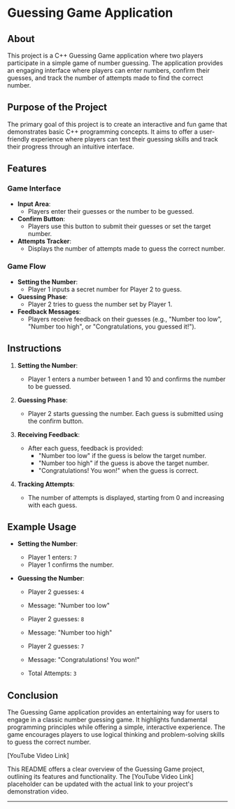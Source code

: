 # Guessing Game Application

## About
This project is a C++ Guessing Game application where two players participate in a simple game of number guessing. The application provides an engaging interface where players can enter numbers, confirm their guesses, and track the number of attempts made to find the correct number.

## Purpose of the Project
The primary goal of this project is to create an interactive and fun game that demonstrates basic C++ programming concepts. It aims to offer a user-friendly experience where players can test their guessing skills and track their progress through an intuitive interface.

## Features
### Game Interface
- **Input Area**:
  - Players enter their guesses or the number to be guessed.
- **Confirm Button**:
  - Players use this button to submit their guesses or set the target number.
- **Attempts Tracker**:
  - Displays the number of attempts made to guess the correct number.

### Game Flow
- **Setting the Number**:
  - Player 1 inputs a secret number for Player 2 to guess.
- **Guessing Phase**:
  - Player 2 tries to guess the number set by Player 1.
- **Feedback Messages**:
  - Players receive feedback on their guesses (e.g., "Number too low", "Number too high", or "Congratulations, you guessed it!").

## Instructions
1. **Setting the Number**:
   - Player 1 enters a number between 1 and 10 and confirms the number to be guessed.
   
2. **Guessing Phase**:
   - Player 2 starts guessing the number. Each guess is submitted using the confirm button.
   
3. **Receiving Feedback**:
   - After each guess, feedback is provided:
     - "Number too low" if the guess is below the target number.
     - "Number too high" if the guess is above the target number.
     - "Congratulations! You won!" when the guess is correct.

4. **Tracking Attempts**:
   - The number of attempts is displayed, starting from 0 and increasing with each guess.

## Example Usage
- **Setting the Number**:
  - Player 1 enters: `7`
  - Player 1 confirms the number.
  
- **Guessing the Number**:
  - Player 2 guesses: `4`
  - Message: "Number too low"
  
  - Player 2 guesses: `8`
  - Message: "Number too high"
  
  - Player 2 guesses: `7`
  - Message: "Congratulations! You won!"
  
  - Total Attempts: `3`

## Conclusion
The Guessing Game application provides an entertaining way for users to engage in a classic number guessing game. It highlights fundamental programming principles while offering a simple, interactive experience. The game encourages players to use logical thinking and problem-solving skills to guess the correct number.

[YouTube Video Link]

This README offers a clear overview of the Guessing Game project, outlining its features and functionality. The [YouTube Video Link] placeholder can be updated with the actual link to your project's demonstration video.

---

